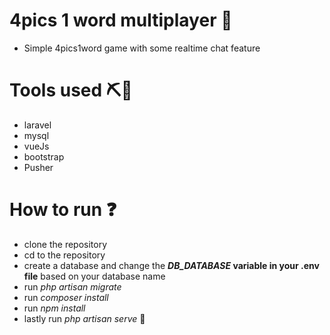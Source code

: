 # 4pics 1 word multiplayer 🎲 
- Simple 4pics1word game with some realtime chat feature  

# Tools used ⛏🔬
* laravel 
* mysql 
* vueJs 
* bootstrap 
* Pusher 

# How to run ❓
* clone the repository 
* cd to the repository 
* create a database and change the  **_DB_DATABASE_ variable in your .env file** based on your database name 
* run _php artisan migrate_ 
* run _composer install_ 
* run _npm install_ 
* lastly run _php artisan serve_ 👏
